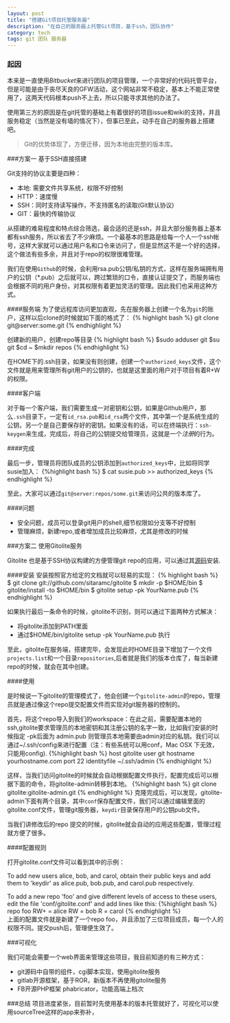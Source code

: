 ```yaml
---
layout: post
title: "搭建Git项目托管服务器"
description: "在自己的服务器上托管Git项目，基于ssh，团队协作"
category: tech
tags: git 团队 服务器
---
```

### 起因
本来是一直使用*Bitbucket*来进行团队的项目管理，一个非常好的代码托管平台，但是可能是由于丧尽天良的GFW活动，这个网站非常不稳定，基本上不能正常使用了，这两天代码根本push不上去，所以只能寻求其他的办法了。

使用第三方的原因是在git托管的基础上有着很好的项目issue和wiki的支持，并且服务稳定（当然是没有墙的情况下），但事已至此，动手在自己的服务器上搭建吧。

>Git的优势体现了，方便迁移，因为本地由完整的版本库。


###方案一 基于SSH直接搭建

Git支持的协议主要是四种：

+ 本地: 需要文件共享系统，权限不好控制
+ HTTP：速度慢
+ SSH：同时支持读写操作，不支持匿名的读取(Git默认协议)
+ GIT：最快的传输协议

从搭建的难易程度和特点综合筛选，最合适的还是ssh，并且大部分服务器上基本都有ssh服务，所以省去了不少麻烦。一个最基本的思路是给每一个人一个ssh帐号，这样大家就可以通过用户名和口令来访问了，但是显然这不是一个好的选择，这个做法有些多余，并且对于repo的权限很难管理。

我们在使用`Github`的时候，会利用rsa.pub公钥/私钥的方式，这样在服务端拥有用户的公钥（*.pub）之后就可以，跨过繁琐的口令，直接认证提交了，而服务端也会根据不同的用户身份，对其权限有着更加灵活的管理。因此我们也采用这种方式。

####服务端
为了使远程库访问更加直观，先在服务器上创建一个名为`git`的账户，这样以后clone的时候就如下面的格式了：
{% highlight bash %}
git clone git@server:some.git
{% endhighlight %}

创建新的用户，创建repo等目录
{% highlight bash %}
$sudo adduser git
$su git
$cd ~
$mkdir repos
{% endhighlight %}

在HOME下的.ssh目录，如果没有则创建，创建一个`authorized_keys`文件，这个文件就是用来管理所有git用户的公钥的，也就是这里面的用户对于项目有着R+W的权限。

####客户端

对于每一个客户端，我们需要生成一对密钥和公钥，如果是Github用户，那么`.ssh`目录下，一定有`id_rsa.pub`和`id_rsa`两个文件，其中第一个是系统生成的公钥，另一个是自己要保存好的密钥。如果没有的话，可以在终端执行：`ssh-keygen`来生成，完成后，将自己的公钥提交给管理员，这就是一个*注册*的行为。

####完成

最后一步，管理员将团队成员的公钥添加到`authorized_keys`中，比如将同学susie加入：
{%highlight bash %}
$ cat susie.pub >> authorized_keys
{% endhighlight %}

至此，大家可以通过`git@server:repos/some.git`来访问公共的版本库了。

####问题

+ 安全问题，成员可以登录git用户的shell,细节权限如分支等不好控制
+ 管理麻烦，新建repo,或者增加成员比较麻烦，尤其是修改的时候


###方案二 使用Gitolite服务

Gitolite 也是基于SSH协议构建的方便管理git repo的应用，可以通过其[源码](https://github.com/leeon/gitolite)安装.

####安装
安装按照官方给定的文档就可以轻易的实现：
{% highlight bash %}
$ git clone git://github.com/sitaramc/gitolite
$ mkdir -p $HOME/bin
$ gitolite/install -to $HOME/bin
$ gitolite setup -pk YourName.pub
{% endhighlight %}

如果执行最后一条命令的时候，gitolite不识别，则可以通过下面两种方式解决：

+ 将gitolite添加到PATH里面
+ 通过$HOME/bin/gitolite setup -pk YourName.pub 执行

至此，gitolite在服务端，搭建完毕，会发现此时HOME目录下增加了一个文件`projects.list`和一个目录`repositories`,后者就是我们的版本仓库了，每当新建repo的时候，就会在其中创建。

####使用

是时候说一下gitolite的管理模式了，他会创建一个`gitolite-admin`的repo，管理员就是通过像这个repo提交配置文件而实现对git服务器的控制的。

首先，将这个repo导入到我们的workspace：在此之前，需要配置本地的ssh,gitolite要求管理员的本地密钥和其注册公钥的名字一致，比如我们安装的时候指定 -pk后面为 admin.pub 则管理员本地需要由admin对应的私钥。我们可以通过~/.ssh/config来进行配置（注：有些系统可以用conf，Mac OSX 下无效，只能用config).
{%highlight bash %}
    host gitolite
     user git
     hostname yourhostname.com
     port 22
     identityfile ~/.ssh/admin
{% endhighlight %}

这样，当我们访问gitolite的时候就会自动根据配置文件执行，配置完成后可以根据下面的命令，将gitolite-admin转移到本地。
{%highlight bash %}
    git clone gitolite:gitolite-admin.git
{% endhighlight %}
克隆完成后，可以发现，gitolite-admin下面有两个目录，其中`conf`保存配置文件，我们可以通过编辑里面的gitolite.conf文件，管理git服务器，`keydir`目录保存用户的公钥pub文件。

当我们讲修改后的repo 提交的时候，gitolite就会自动的应用这些配置，管理过程就方便了很多。

####配置规则

打开gitolite.conf文件可以看到其中的示例：

To add new users alice, bob, and carol, obtain their public keys and add
them to 'keydir' as alice.pub, bob.pub, and carol.pub respectively.

To add a new repo 'foo' and give different levels of access to these
users, edit the file 'conf/gitolite.conf' and add lines like this:
{%highlight bash %}
        repo foo
            RW+         =   alice
            RW          =   bob
            R           =   carol
{% endhighlight %}            
 上面的配置文件就是新建了一个repo foo，并且添加了三位项目成员，每一个人的权限不同。提交push后，管理便生效了。
 
 
###可视化

我们可能会需要一个web界面来管理这些项目，我目前知道的有三种方式：

+ git源码中自带的组件，cgi脚本实现，使用gitolite服务
+ gitlab开源框架，基于ROR，新版本不再使用gitolite服务
+ FB开源PHP框架 phabricator，功能高端上档次


###总结
项目进度紧张，目前暂时先使用基本的版本托管就好了，可视化可以使用sourceTree这样的app来弥补，          